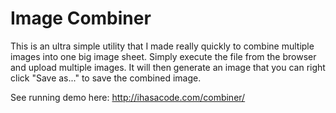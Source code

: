 # Image Combiner

This is an ultra simple utility that I made really quickly to combine multiple images into one big image sheet. Simply execute the file from the browser and upload multiple images. It will then generate an image that you can right click "Save as..." to save the combined image.

See running demo here: http://ihasacode.com/combiner/
